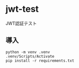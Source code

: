 # jwt-test
JWT認証テスト

## 導入
```
python -m venv .venv
.venv/Scripts/Activate
pip install -r requirements.txt
```
